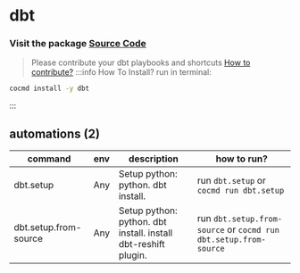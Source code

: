 # dbt
### Visit the package [ Source Code ](https://github.com/cocmd/hub/tree/master/packages/dbt)
> Please contribute your dbt playbooks and shortcuts
> [How to contribute?](https://github.com/cocmd/hub/blob/master/CONTRIBUTING.md)
:::info How To Install?
run in terminal:
```bash
cocmd install -y dbt
```
:::
## automations (2)
| command | env | description | how to run? |
| --- | --- | --- | --- |
| dbt.setup | Any | Setup python: python. dbt install.  | run `dbt.setup` or `cocmd run dbt.setup` |
| dbt.setup.from-source | Any | Setup python: python. dbt install. install dbt-reshift plugin.  | run `dbt.setup.from-source` or `cocmd run dbt.setup.from-source` |


